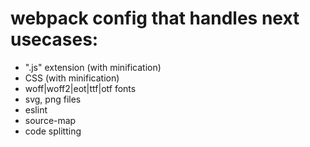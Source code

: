 # webpack config that handles next usecases:

* ".js" extension (with minification)
* CSS (with minification)
* woff|woff2|eot|ttf|otf fonts
* svg, png files
* eslint
* source-map
* code splitting
